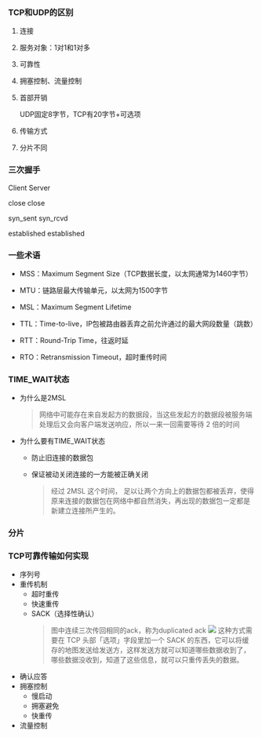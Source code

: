 ### TCP和UDP的区别

1. 连接
2. 服务对象：1对1和1对多
3. 可靠性
4. 拥塞控制、流量控制
5. 首部开销
   
   UDP固定8字节，TCP有20字节+可选项
6. 传输方式
7. 分片不同


### 三次握手

Client      Server

close       close

syn_sent    syn_rcvd

established established

### 一些术语

- MSS：Maximum Segment Size（TCP数据长度，以太网通常为1460字节）

- MTU：链路层最大传输单元，以太网为1500字节

- MSL：Maximum Segment Lifetime

- TTL：Time-to-live，IP包被路由器丢弃之前允许通过的最大网段数量（跳数）

- RTT：Round-Trip Time，往返时延

- RTO：Retransmission Timeout，超时重传时间


### TIME_WAIT状态

- 为什么是2MSL
  > 网络中可能存在来自发起方的数据段，当这些发起方的数据段被服务端处理后又会向客户端发送响应，所以一来一回需要等待 2 倍的时间

- 为什么要有TIME_WAIT状态
  - 防止旧连接的数据包
  - 保证被动关闭连接的一方能被正确关闭

    > 经过 2MSL 这个时间， ⾜以让两个⽅向上的数据包都被丢弃，使得原来连接的数据包在⽹络中都⾃然消失，再出现的数据包⼀定都是新建⽴连接所产⽣的。


### 分片

### TCP可靠传输如何实现

- 序列号
- 重传机制
  - 超时重传
  - 快速重传
  - SACK（选择性确认）
    > 图中连续三次传回相同的ack，称为duplicated ack
    ![](https://gblobscdn.gitbook.com/assets%2F-MRP-_mTHVixnnXPCTr3%2F-MfReE9dS5oW5D2Ax_mo%2F-MfReHmxHGrO-1FnIDLo%2Fimage.png?alt=media&token=c7f082d5-2082-46ee-9dda-c61b9af10b60)
    > 这种⽅式需要在 TCP 头部「选项」字段⾥加⼀个 SACK 的东⻄，它可以将缓存的地图发送给发送⽅，这样发送⽅就可以知道哪些数据收到了，哪些数据没收到，知道了这些信息，就可以只重传丢失的数据。
- 确认应答
- 拥塞控制
  - 慢启动
  - 拥塞避免
  - 快重传
- 流量控制



  